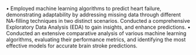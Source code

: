 •	Employed machine learning algorithms to predict heart failure, demonstrating adaptability by addressing missing data through different NA-filling techniques in two distinct scenarios. Conducted a comprehensive Exploratory Data Analysis (EDA) to gain insights, and enhance predictions.
•	Conducted an extensive comparative analysis of various machine learning algorithms, evaluating their performance metrics, and identifying the most effective models for accurate brain stroke predictions.
